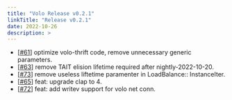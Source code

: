 ```yaml
---
title: "Volo Release v0.2.1"
linkTitle: "Release v0.2.1"
date: 2022-10-26
description: >
---
```


* [[#61](https://github.com/cloudwego/volo/pull/61)] optimize volo-thrift code, remove unnecessary generic parameters.
* [[#63](https://github.com/cloudwego/volo/pull/63)] remove TAIT elision lifetime required after nightly-2022-10-20.
* [[#73](https://github.com/cloudwego/volo/pull/73)] remove useless liftetime paramenter in LoadBalance:: InstanceIter.
* [[#65](https://github.com/cloudwego/volo/pull/65)] feat: upgrade clap to 4.
* [[#72](https://github.com/cloudwego/volo/pull/72)] feat: add writev support for volo net conn.


